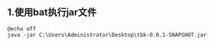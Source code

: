## 1.使用bat执行jar文件

```
@echo off
java -jar C:\Users\Administrator\Desktop\tbk-0.0.1-SNAPSHOT.jar
```

